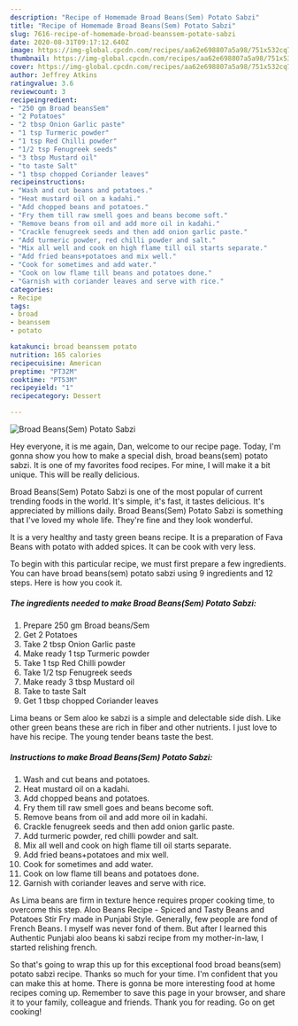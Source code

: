```yaml
---
description: "Recipe of Homemade Broad Beans(Sem) Potato Sabzi"
title: "Recipe of Homemade Broad Beans(Sem) Potato Sabzi"
slug: 7616-recipe-of-homemade-broad-beanssem-potato-sabzi
date: 2020-08-31T09:17:12.640Z
image: https://img-global.cpcdn.com/recipes/aa62e698807a5a98/751x532cq70/broad-beanssem-potato-sabzi-recipe-main-photo.jpg
thumbnail: https://img-global.cpcdn.com/recipes/aa62e698807a5a98/751x532cq70/broad-beanssem-potato-sabzi-recipe-main-photo.jpg
cover: https://img-global.cpcdn.com/recipes/aa62e698807a5a98/751x532cq70/broad-beanssem-potato-sabzi-recipe-main-photo.jpg
author: Jeffrey Atkins
ratingvalue: 3.6
reviewcount: 3
recipeingredient:
- "250 gm Broad beansSem"
- "2 Potatoes"
- "2 tbsp Onion Garlic paste"
- "1 tsp Turmeric powder"
- "1 tsp Red Chilli powder"
- "1/2 tsp Fenugreek seeds"
- "3 tbsp Mustard oil"
- "to taste Salt"
- "1 tbsp chopped Coriander leaves"
recipeinstructions:
- "Wash and cut beans and potatoes."
- "Heat mustard oil on a kadahi."
- "Add chopped beans and potatoes."
- "Fry them till raw smell goes and beans become soft."
- "Remove beans from oil and add more oil in kadahi."
- "Crackle fenugreek seeds and then add onion garlic paste."
- "Add turmeric powder, red chilli powder and salt."
- "Mix all well and cook on high flame till oil starts separate."
- "Add fried beans+potatoes and mix well."
- "Cook for sometimes and add water."
- "Cook on low flame till beans and potatoes done."
- "Garnish with coriander leaves and serve with rice."
categories:
- Recipe
tags:
- broad
- beanssem
- potato

katakunci: broad beanssem potato 
nutrition: 165 calories
recipecuisine: American
preptime: "PT32M"
cooktime: "PT53M"
recipeyield: "1"
recipecategory: Dessert

---
```



![Broad Beans(Sem) Potato Sabzi](https://img-global.cpcdn.com/recipes/aa62e698807a5a98/751x532cq70/broad-beanssem-potato-sabzi-recipe-main-photo.jpg)

Hey everyone, it is me again, Dan, welcome to our recipe page. Today, I'm gonna show you how to make a special dish, broad beans(sem) potato sabzi. It is one of my favorites food recipes. For mine, I will make it a bit unique. This will be really delicious.

Broad Beans(Sem) Potato Sabzi is one of the most popular of current trending foods in the world. It's simple, it's fast, it tastes delicious. It's appreciated by millions daily. Broad Beans(Sem) Potato Sabzi is something that I've loved my whole life. They're fine and they look wonderful.

It is a very healthy and tasty green beans recipe. It is a preparation of Fava Beans with potato with added spices. It can be cook with very less.


To begin with this particular recipe, we must first prepare a few ingredients. You can have broad beans(sem) potato sabzi using 9 ingredients and 12 steps. Here is how you cook it.

<!--inarticleads1-->

##### The ingredients needed to make Broad Beans(Sem) Potato Sabzi:

1. Prepare 250 gm Broad beans/Sem
1. Get 2 Potatoes
1. Take 2 tbsp Onion Garlic paste
1. Make ready 1 tsp Turmeric powder
1. Take 1 tsp Red Chilli powder
1. Take 1/2 tsp Fenugreek seeds
1. Make ready 3 tbsp Mustard oil
1. Take to taste Salt
1. Get 1 tbsp chopped Coriander leaves


Lima beans or Sem aloo ke sabzi is a simple and delectable side dish. Like other green beans these are rich in fiber and other nutrients. I just love to have his recipe. The young tender beans taste the best. 

<!--inarticleads2-->

##### Instructions to make Broad Beans(Sem) Potato Sabzi:

1. Wash and cut beans and potatoes.
1. Heat mustard oil on a kadahi.
1. Add chopped beans and potatoes.
1. Fry them till raw smell goes and beans become soft.
1. Remove beans from oil and add more oil in kadahi.
1. Crackle fenugreek seeds and then add onion garlic paste.
1. Add turmeric powder, red chilli powder and salt.
1. Mix all well and cook on high flame till oil starts separate.
1. Add fried beans+potatoes and mix well.
1. Cook for sometimes and add water.
1. Cook on low flame till beans and potatoes done.
1. Garnish with coriander leaves and serve with rice.


As Lima beans are firm in texture hence requires proper cooking time, to overcome this step. Aloo Beans Recipe - Spiced and Tasty Beans and Potatoes Stir Fry made in Punjabi Style. Generally, few people are fond of French Beans. I myself was never fond of them. But after I learned this Authentic Punjabi aloo beans ki sabzi recipe from my mother-in-law, I started relishing french. 

So that's going to wrap this up for this exceptional food broad beans(sem) potato sabzi recipe. Thanks so much for your time. I'm confident that you can make this at home. There is gonna be more interesting food at home recipes coming up. Remember to save this page in your browser, and share it to your family, colleague and friends. Thank you for reading. Go on get cooking!

